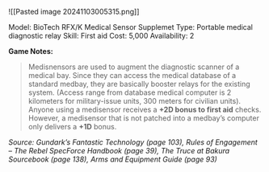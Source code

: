 ![[Pasted image 20241103005315.png]]

Model: BioTech RFX/K Medical Sensor Supplemet
Type: Portable medical diagnostic relay
Skill: First aid
Cost: 5,000
Availability: 2

**Game Notes:** 
> Medisnensors are used to augment the diagnostic scanner of a medical bay. Since they can access the medical database of a standard medbay, they are basically booster relays for the existing system. (Access range from database medical computer is 2 kilometers for military-issue units, 300 meters for civilian units). Anyone using a medisensor receives a **+2D bonus to first aid** checks. However, a medisensor that is not patched into a medbay’s computer only delivers a **+1D** bonus.

*Source: Gundark’s Fantastic Technology (page 103), Rules of Engagement – The Rebel SpecForce Handbook (page 39), The Truce at Bakura Sourcebook (page 138), Arms and Equipment Guide (page 93)*